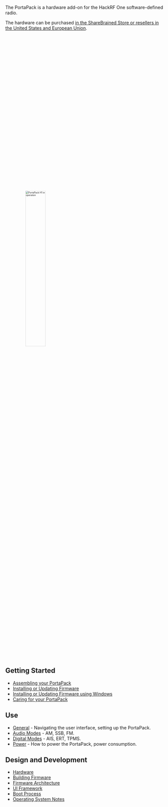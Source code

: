 The PortaPack is a hardware add-on for the HackRF One software-defined radio.

The hardware can be purchased [in the ShareBrained Store or resellers in the United States and European Union](https://store.sharebrained.com/products/portapack-for-hackrf-one-kit).

<img src="https://raw.github.com/sharebrained/portapack-hackrf/master/doc/images/hardware/portapack_h1_operating.jpg" alt="PortaPack H1 in operation" width="50%" height="50%" style="transform:scale(0.5)">

## Getting Started

* [Assembling your PortaPack](Assembly)
* [Installing or Updating Firmware](Updating-Firmware)
* [Installing or Updating Firmware using Windows](Updating-Firmware-Windows)
* [Caring for your PortaPack](Care)

## Use

* [General](General-Use) - Navigating the user interface, setting up the PortaPack.
* [Audio Modes](Audio-Modes) - AM, SSB, FM.
* [Digital Modes](Digital-Modes) - AIS, ERT, TPMS.
* [Power](Power) - How to power the PortaPack, power consumption.

## Design and Development

* [Hardware](Hardware)
* [Building Firmware](Building-Firmware)
* [Firmware Architecture](Firmware-Architecture)
* [UI Framework](UI-Framework)
* [Boot Process](Boot-Process)
* [Operating System Notes](Operating-System-Notes)
